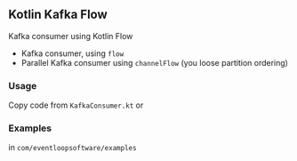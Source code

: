 ## Kotlin Kafka Flow
Kafka consumer using Kotlin Flow

* Kafka consumer, using `flow`
* Parallel Kafka consumer using `channelFlow` (you loose partition ordering)

### Usage
Copy code from `KafkaConsumer.kt` or 



### Examples

in `com/eventloopsoftware/examples`